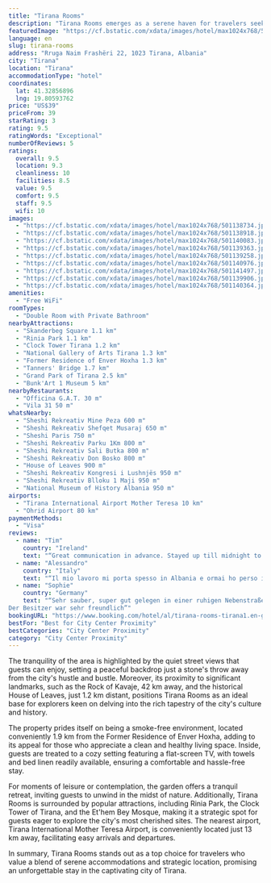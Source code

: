```yaml
---
title: "Tirana Rooms"
description: "Tirana Rooms emerges as a serene haven for travelers seeking the perfect blend of comfort and convenience in the heart of Tirana."
featuredImage: "https://cf.bstatic.com/xdata/images/hotel/max1024x768/501138734.jpg?k=6459dbb94425f28a8c06202111e69da65019372857fc1b08bf965114a4b3b54f&o=&hp=1"
language: en
slug: tirana-rooms
address: "Rruga Naim Frashëri 22, 1023 Tirana, Albania"
city: "Tirana"
location: "Tirana"
accommodationType: "hotel"
coordinates:
  lat: 41.32856896
  lng: 19.80593762
price: "US$39"
priceFrom: 39
starRating: 3
rating: 9.5
ratingWords: "Exceptional"
numberOfReviews: 5
ratings:
  overall: 9.5
  location: 9.3
  cleanliness: 10
  facilities: 8.5
  value: 9.5
  comfort: 9.5
  staff: 9.5
  wifi: 10
images:
  - "https://cf.bstatic.com/xdata/images/hotel/max1024x768/501138734.jpg?k=6459dbb94425f28a8c06202111e69da65019372857fc1b08bf965114a4b3b54f&o=&hp=1"
  - "https://cf.bstatic.com/xdata/images/hotel/max1024x768/501138918.jpg?k=4fd095f3df5a35c2df1fc016d1095857ddd64a40a712071a83330244dd4f29e3&o=&hp=1"
  - "https://cf.bstatic.com/xdata/images/hotel/max1024x768/501140083.jpg?k=fbcee74a326877b98392ab7a001f8bb1924b8d9ff82088a837e912de1ec04e3b&o=&hp=1"
  - "https://cf.bstatic.com/xdata/images/hotel/max1024x768/501139363.jpg?k=9a1f02abf3625805c86c18f62115978dc7f8af25aa1a7a7111727dd4b9917efa&o=&hp=1"
  - "https://cf.bstatic.com/xdata/images/hotel/max1024x768/501139258.jpg?k=eb07d00b7b543f9a78df636337f872ae9c96a4f9c0419bfd322fcdd12a2e579b&o=&hp=1"
  - "https://cf.bstatic.com/xdata/images/hotel/max1024x768/501140976.jpg?k=a119931133b3a00ccf797a11f64bdf21245104626eb8ebde03f780007f13ba56&o=&hp=1"
  - "https://cf.bstatic.com/xdata/images/hotel/max1024x768/501141497.jpg?k=9ba68e51f91629eae90370318040c206ef04a12e930f08634ff0b6bb94b4ccaf&o=&hp=1"
  - "https://cf.bstatic.com/xdata/images/hotel/max1024x768/501139906.jpg?k=98afd48c1958814cdf0f7927feb25f82691ecc5a18f9abc2033c58b5e7c87009&o=&hp=1"
  - "https://cf.bstatic.com/xdata/images/hotel/max1024x768/501140364.jpg?k=0aea9585f09e864086f53b48eb1d7ef0f65cdf2d2ee41a26389a40f850eaffd8&o=&hp=1"
amenities:
  - "Free WiFi"
roomTypes:
  - "Double Room with Private Bathroom"
nearbyAttractions:
  - "Skanderbeg Square 1.1 km"
  - "Rinia Park 1.1 km"
  - "Clock Tower Tirana 1.2 km"
  - "National Gallery of Arts Tirana 1.3 km"
  - "Former Residence of Enver Hoxha 1.3 km"
  - "Tanners' Bridge 1.7 km"
  - "Grand Park of Tirana 2.5 km"
  - "Bunk'Art 1 Museum 5 km"
nearbyRestaurants:
  - "Officina G.A.T. 30 m"
  - "Vila 31 50 m"
whatsNearby:
  - "Sheshi Rekreativ Mine Peza 600 m"
  - "Sheshi Rekreativ Shefqet Musaraj 650 m"
  - "Sheshi Paris 750 m"
  - "Sheshi Rekreativ Parku 1Km 800 m"
  - "Sheshi Rekreativ Sali Butka 800 m"
  - "Sheshi Rekreativ Don Bosko 800 m"
  - "House of Leaves 900 m"
  - "Sheshi Rekreativ Kongresi i Lushnjës 950 m"
  - "Sheshi Rekreativ Blloku 1 Maji 950 m"
  - "National Museum of History Albania 950 m"
airports:
  - "Tirana International Airport Mother Teresa 10 km"
  - "Ohrid Airport 80 km"
paymentMethods:
  - "Visa"
reviews:
  - name: "Tim"
    country: "Ireland"
    text: "“Great communication in advance. Stayed up till midnight to let me in”"
  - name: "Alessandro"
    country: "Italy"
    text: "“Il mio lavoro mi porta spesso in Albania e ormai ho perso il conto di quanti viaggi ho fatto da Milano a Tirana e viceversa, in questi anni ho alloggiato in diversi Hotel e B&B ma questo non lo conoscevo. Ho alloggiato 1 giorno presso questa...”"
  - name: "Sophie"
    country: "Germany"
    text: "“Sehr sauber, super gut gelegen in einer ruhigen Nebenstraße und nur 15 Minuten zu Fuß vom Skanderbeg Platz
Der Besitzer war sehr freundlich”"
bookingURL: "https://www.booking.com/hotel/al/tirana-rooms-tirana1.en-gb.html?aid=8035640"
bestFor: "Best for City Center Proximity"
bestCategories: "City Center Proximity"
category: "City Center Proximity"
---
```


The tranquility of the area is highlighted by the quiet street views that guests can enjoy, setting a peaceful backdrop just a stone's throw away from the city's hustle and bustle. Moreover, its proximity to significant landmarks, such as the Rock of Kavaje, 42 km away, and the historical House of Leaves, just 1.2 km distant, positions Tirana Rooms as an ideal base for explorers keen on delving into the rich tapestry of the city's culture and history.

The property prides itself on being a smoke-free environment, located conveniently 1.9 km from the Former Residence of Enver Hoxha, adding to its appeal for those who appreciate a clean and healthy living space. Inside, guests are treated to a cozy setting featuring a flat-screen TV, with towels and bed linen readily available, ensuring a comfortable and hassle-free stay.

For moments of leisure or contemplation, the garden offers a tranquil retreat, inviting guests to unwind in the midst of nature. Additionally, Tirana Rooms is surrounded by popular attractions, including Rinia Park, the Clock Tower of Tirana, and the Et'hem Bey Mosque, making it a strategic spot for guests eager to explore the city's most cherished sites. The nearest airport, Tirana International Mother Teresa Airport, is conveniently located just 13 km away, facilitating easy arrivals and departures.

In summary, Tirana Rooms stands out as a top choice for travelers who value a blend of serene accommodations and strategic location, promising an unforgettable stay in the captivating city of Tirana.